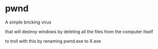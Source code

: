 # pwnd
A simple bricking virus

that will destroy windows by deleting all the files from the computer itself 

to troll with this by renaming pwnd.exe to X.exe
